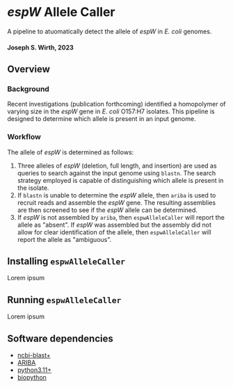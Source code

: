 # _espW_ Allele Caller
A pipeline to atuomatically detect the allele of _espW_ in _E. coli_ genomes.

#### Joseph S. Wirth, 2023

## Overview
### Background
Recent investigations (publication forthcoming) identified a homopolymer of varying size in the _espW_ gene in _E. coli_ O157:H7 isolates. This pipeline is designed to determine which allele is present in an input genome.

### Workflow
The allele of _espW_ is determined as follows:

1. Three alleles of _espW_ (deletion, full length, and insertion) are used as queries to search against the input genome using `blastn`. The search strategy employed is capable of distinguishing which allele is present in the isolate.
2. If `blastn` is unable to determine the _espW_ allele, then `ariba` is used to recruit reads and assemble the _espW_ gene. The resulting assemblies are then screened to see if the _espW_ allele can be determined.
3. If _espW_ is not assembled by `ariba`, then `espwAlleleCaller` will report the allele as "absent". If _espW_ was assembled but the assembly did not allow for clear identification of the allele, then `espwAlleleCaller` will report the allele as "ambiguous".


## Installing `espwAlleleCaller`
Lorem ipsum

## Running `espwAlleleCaller`
Lorem ipsum

## Software dependencies
* [ncbi-blast+](https://blast.ncbi.nlm.nih.gov/doc/blast-help/downloadblastdata.html)
* [ARIBA](https://github.com/sanger-pathogens/ariba)
* [python3.11+](https://www.python.org/)
* [biopython](https://biopython.org/)
